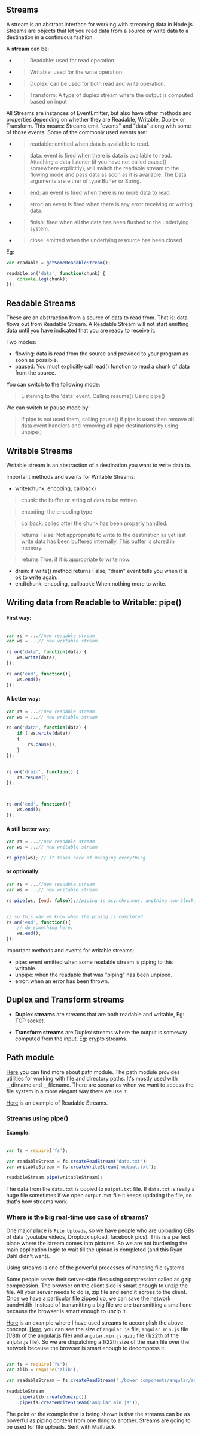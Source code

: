 
## Streams

A stream is an abstract interface for working with streaming data in Node.js. Streams are objects that let you read data from a source or write data to a destination in a continuous fashion.

A **stream** can be:

- > Readable: used for read operation.
- > Writable: used for the write operation.
- > Duplex: can be used for both read and write operation.
- > Transform: A type of duplex stream where the output is computed based on input


All Streams are instances of EventEmitter, but also have other methods and properties depending on whether they are Readable, Writable, Duplex or Transform. This means: Streams emit "events" and "data" along with some of those events. Some of the commonly used events are:


- > readable: emitted when data is available to read.
- > data: event is fired when there is data is available to read. Attaching a data listener (if you have not called pause() somewhere explicitly), will switch the readable stream to the flowing mode and pass data as soon as it is available. The Data arguments are either of type Buffer or String.
- > end: an event is fired when there is no more data to read.
- > error: an event is fired when there is any error receiving or writing data.
- > finish: fired when all the data has been flushed to the underlying system.
- > close: emitted when the underlying resource has been closed

Eg:
```js
var readable = getSomeReadableStream();

readable.on('data', function(chunk) {
	console.log(chunk);
});
```

## Readable Streams

These are an abstraction from a source of data to read from. That is: data flows out from Readable Stream. A Readable Stream will not start emitting data until you have indicated that you are ready to receive it.

Two modes:
- flowing: data is read from the source and provided to your program as soon as possible.
- paused: You must explicitly call read() function to read a chunk of data from the source.


You can switch to the following mode:
> Listening to the 'data' event.
> Calling resume()
> Using pipe()

We can switch to pause mode by:
> if pipe is not used them, calling pause()
> if pipe is used then remove all data event handlers and removing all pipe destinations by using unpipe()


## Writable Streams

Writable stream is an abstraction of a destination you want to write data to.

Important methods and events for Writable Streams:
- write(chunk, encoding, callback)
> chunk: the buffer or string of data to be written.

> encoding: the encoding type

> callback: called after the chunk has been properly handled.

> returns False: Not appropriate to write to the destination as yet last write data has been buffered internally. This buffer is stored in memory.

> returns True: if it is appropriate to write now.

- drain: if write() method returns False, "drain" event tells you when it is ok to write again.
- end(chunk, encoding, callback): When nothing more to write.


## Writing data from Readable to Writable: pipe()

#### First way:

```js

var rs = ...//new readable stream
var ws = ...// new writable stream

rs.on('data', function(data) {
	ws.write(data);
});

rs.on('end', function(){
	ws.end();
});

```


#### A better way:

```js
var rs = ...//new readable stream
var ws = ...// new writable stream

rs.on('data', function(data) {
	if (!ws.write(data))
	{
		rs.pause();
	}
});


rs.on('drain', function() {
	rs.resume();
});



rs.on('end', function(){
	ws.end();
});


```

#### A still better way:

```js
var rs = ...//new readable stream
var ws = ...// new writable stream

rs.pipe(ws); // it takes care of managing everything.

```

#### or optionally:

```js
var rs = ...//new readable stream
var ws = ...// new writable stream

rs.pipe(ws, {end: false});//piping is asynchronous, anything non-blocking you write below it will get executed first.


// so this way we know when the piping is completed.
rs.on('end', function(){
	// do something here.
	ws.end();
});


```

Important methods and events for writable streams:

- pipe: event emitted when some readable stream is piping to this writable.
- unpipe: when the readable that was "piping" has been unpiped.
- error: when an error has been thrown.

## Duplex and Transform streams

- **Duplex streams** are streams that are both readable and writable, Eg: TCP socket.

- **Transform streams** are Duplex streams where the output is someway computed from the input. Eg: crypto streams.

## Path module

[Here](https://nodejs.org/api/path.html) you can find more about path module. The path module provides utilities for working with file and directory paths. It's mostly used with __dirname and __filename. There are scenarios when we want to access the file system in a more elegant way there we use it.

[Here](./index.js) is an example of Readable Streams.

### Streams using pipe()

#### Example:

```js

var fs = require('fs');

var readableStream = fs.createReadStream('data.txt');
var writableStream = fs.createWriteStream('output.txt');

readableStream.pipe(writableStream);

```

The data from the `data.txt` is copied to `output.txt` file. If `data.txt` is really a huge file sometimes if we open `output.txt` file it keeps updating the file, so that's how streams work.

### Where is the big real-time use case of streams?

One major place is `File Uploads`, so we have people who are uploading GBs of data (youtube videos, Dropbox upload, facebook pics). This is a perfect place where the stream comes into pictures. So we are not burdening the main application logic to wait till the upload is completed (and this Ryan Dahl didn't want).


Using streams is one of the powerful processes of handling file systems.

Some people serve their server-side files using compression called as gzip compression. The browser on the client side is smart enough to unzip the file. All your server needs to do is, zip file and send it across to the client. Once we have a particular file zipped up, we can save the network bandwidth. Instead of transmitting a big file we are transmitting a small one because the browser is smart enough to unzip it.

[Here](./index3.js) is an example where I have used streams to accomplish the above concept. [Here](./bower_components/angular), you can see the size of `angular.js` file, `angular.min.js` file (1/8th of the angular.js file) and `angular.min.js.gzip` file (1/22th of  the anjular.js file). So we are dispatching a 1/22th size of the main file over the network because the browser is smart enough to decompress it.


```js

var fs = require('fs');
var zlib = require('zlib');

var readableStream = fs.createReadStream('./bower_components/angular/angular.min.js.gzip');

readableStream
    .pipe(zlib.createGunzip())
    .pipe(fs.createWriteStream('angular.min.js'));

```

The point or the example that is being shown is that the streams can be as powerful as piping content from one thing to another. Streams are going to be used for file uploads.
  Sent with Mailtrack
